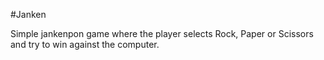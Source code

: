#Janken

Simple jankenpon game where the player selects Rock, Paper or Scissors and try to win against the computer.
